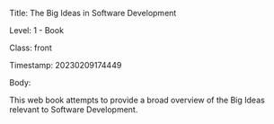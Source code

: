 Title:  The Big Ideas in Software Development

Level:  1 - Book

Class:  front

Timestamp: 20230209174449

Body:

This web book attempts to provide a broad overview of the Big Ideas relevant to Software Development. 

